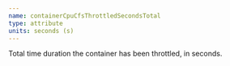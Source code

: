 ```yaml
---
name: containerCpuCfsThrottledSecondsTotal
type: attribute
units: seconds (s)
---
```


Total time duration the container has been throttled, in seconds.